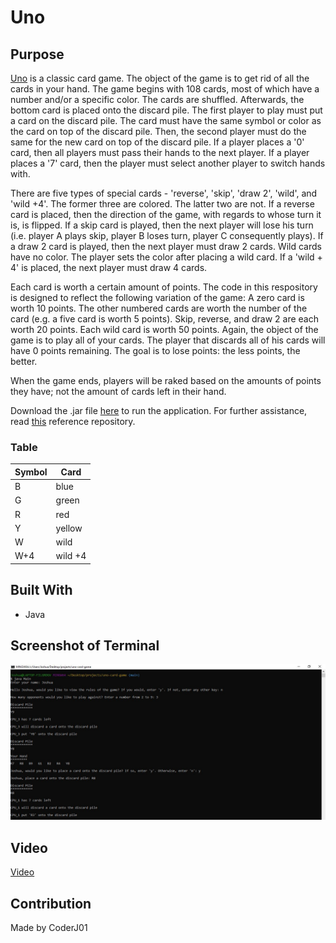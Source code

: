 # Uno

## Purpose
[Uno](https://www.unorules.org/) is a classic card game. The object of the game is to get rid of all the cards in your hand. The game begins with 108 cards, most of which have a number and/or a specific color. The cards are shuffled. Afterwards, the bottom card is placed onto the discard pile. The first player to play must put a card on the discard pile. The card must have the same symbol or color as the card on top of the discard pile. Then, the second player must do the same for the new card on top of the discard pile. If a player places a '0' card, then all players must pass their hands to the next player. If a player places a '7' card, then the player must select another player to switch hands with.

There are five types of special cards - 'reverse', 'skip', 'draw 2', 'wild', and 'wild +4'. The former three are colored. The latter two are not. If a reverse card is placed, then the direction of the game, with regards to whose turn it is, is flipped. If a skip card is played, then the next player will lose his turn (i.e. player A plays skip, player B loses turn, player C consequently plays). If a draw 2 card is played, then the next player must draw 2 cards. Wild cards have no color. The player sets the color after placing a wild card. If a 'wild + 4' is placed, the next player must draw 4 cards.

Each card is worth a certain amount of points. The code in this respository is designed to reflect the following variation of the game: A zero card is worth 10 points. The other numbered cards are worth the number of the card (e.g. a five card is worth 5 points). Skip, reverse, and draw 2 are each worth 20 points. Each wild card is worth 50 points. Again, the object of the game is to play all of your cards. The player that discards all of his cards will have 0 points remaining. The goal is to lose points: the less points, the better.

When the game ends, players will be raked based on the amounts of points they have; not the amount of cards left in their hand.

Download the .jar file [here](https://github.com/CoderJ01/uno-card-game/blob/main/assets/jar/uno-card-game.jar) to run the application. For further assistance, read [this](https://github.com/CoderJ01/how-to-run-jar-files) reference repository.

### Table
| Symbol | Card    |
| ------ | ------- |
| B      | blue    |
| G      | green   |
| R      | red     |
| Y      | yellow  |
| W      | wild    |  
| W+4    | wild +4 |

## Built With
* Java

## Screenshot of Terminal
![Alt text](./assets/images/image-01_terminal.JPG?raw=true "Uno")

## Video
[Video](https://youtu.be/4tNe8MPzqSk)

## Contribution
Made by CoderJ01